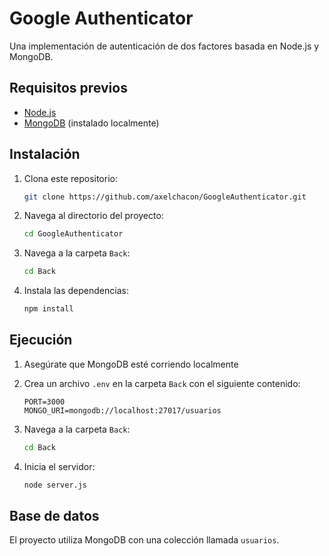 # Google Authenticator

Una implementación de autenticación de dos factores basada en Node.js y MongoDB.

## Requisitos previos

- [Node.js](https://nodejs.org/)
- [MongoDB](https://www.mongodb.com/) (instalado localmente)

## Instalación

1. Clona este repositorio:
   ```bash
   git clone https://github.com/axelchacon/GoogleAuthenticator.git
   ```

2. Navega al directorio del proyecto:
   ```bash
   cd GoogleAuthenticator
   ```
   
3. Navega a la carpeta `Back`:
   ```bash
   cd Back
   ```
   
4. Instala las dependencias:
   ```bash
   npm install
   ```

## Ejecución

1. Asegúrate que MongoDB esté corriendo localmente

2. Crea un archivo `.env` en la carpeta `Back` con el siguiente contenido:
   ```
   PORT=3000
   MONGO_URI=mongodb://localhost:27017/usuarios
   ```

3. Navega a la carpeta `Back`:
   ```bash
   cd Back
   ```

4. Inicia el servidor:
   ```bash
   node server.js
   ```

## Base de datos

El proyecto utiliza MongoDB con una colección llamada `usuarios`.

